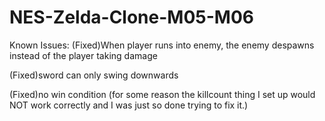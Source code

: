 # NES-Zelda-Clone-M05-M06

Known Issues:
(Fixed)When player runs into enemy, the enemy despawns instead of the player taking damage

(Fixed)sword can only swing downwards

(Fixed)no win condition (for some reason the killcount thing I set up would NOT work correctly and I was just so done trying to fix it.)
